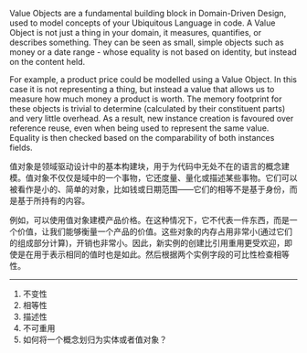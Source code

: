 Value Objects are a fundamental building block in Domain-Driven Design, used to model concepts of your Ubiquitous Language in code. A Value Object is not just a thing in your domain, it measures, quantifies, or describes something. They can be seen as small, simple objects such as money or a date range - whose equality is not based on identity, but instead on the content held.

For example, a product price could be modelled using a Value Object. In this case it is not representing a thing, but instead a value that allows us to measure how much money a product is worth. The memory footprint for these objects is trivial to determine \(calculated by their constituent parts\) and very little overhead. As a result, new instance creation is favoured over reference reuse, even when being used to represent the same value. Equality is then checked based on the comparability of both instances fields.



值对象是领域驱动设计中的基本构建块，用于为代码中无处不在的语言的概念建模。值对象不仅仅是域中的一个事物，它还度量、量化或描述某些事物。它们可以被看作是小的、简单的对象，比如钱或日期范围——它们的相等不是基于身份，而是基于所持有的内容。



例如，可以使用值对象建模产品价格。在这种情况下，它不代表一件东西，而是一个价值，让我们能够衡量一个产品的价值。这些对象的内存占用非常小\(通过它们的组成部分计算\)，开销也非常小。因此，新实例的创建比引用重用更受欢迎，即使是在用于表示相同的值时也是如此。然后根据两个实例字段的可比性检查相等性。



---

1.  不变性
2. 相等性
3. 描述性
4. 不可重用
5. 如何将一个概念划归为实体或者值对象？



